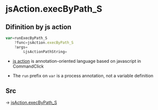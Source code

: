 # jsAction.execByPath_S

## Difinition by js action

```js.js
var=runExecByPath_S
	?func=jsAction.execByPath_S
	?args=
		&jsActionPathString=
```

- [js action](#) is annotation-oriented language based on javascript in CommandClick

- The `run` prefix on `var` is a process annotation, not a variable definition

## Src

-> [jsAction.execByPath_S](https://github.com/puutaro/CommandClick/blob/master/app/src/main/java/com/puutaro/commandclick/fragment_lib/terminal_fragment/js_interface/system/JsAction.kt#L17)


